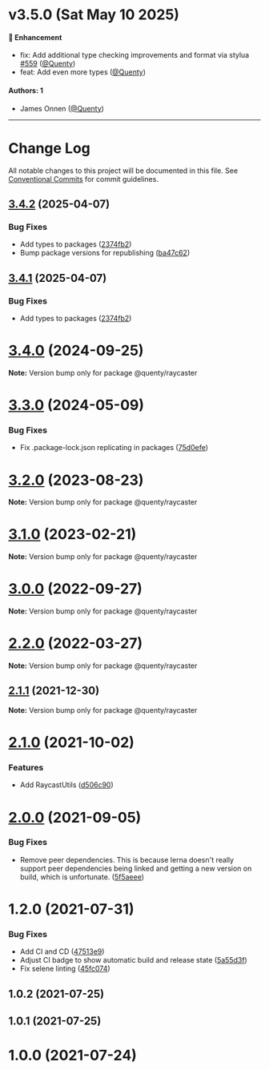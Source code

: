 # v3.5.0 (Sat May 10 2025)

#### 🚀 Enhancement

- fix: Add additional type checking improvements and format via stylua [#559](https://github.com/Quenty/NevermoreEngine/pull/559) ([@Quenty](https://github.com/Quenty))
- feat: Add even more types ([@Quenty](https://github.com/Quenty))

#### Authors: 1

- James Onnen ([@Quenty](https://github.com/Quenty))

---

# Change Log

All notable changes to this project will be documented in this file.
See [Conventional Commits](https://conventionalcommits.org) for commit guidelines.

## [3.4.2](https://github.com/Quenty/NevermoreEngine/compare/@quenty/raycaster@3.4.0...@quenty/raycaster@3.4.2) (2025-04-07)


### Bug Fixes

* Add types to packages ([2374fb2](https://github.com/Quenty/NevermoreEngine/commit/2374fb2b043cfbe0e9b507b3316eec46a4e353a0))
* Bump package versions for republishing ([ba47c62](https://github.com/Quenty/NevermoreEngine/commit/ba47c62e32170bf74377b0c658c60b84306dc294))





## [3.4.1](https://github.com/Quenty/NevermoreEngine/compare/@quenty/raycaster@3.4.0...@quenty/raycaster@3.4.1) (2025-04-07)


### Bug Fixes

* Add types to packages ([2374fb2](https://github.com/Quenty/NevermoreEngine/commit/2374fb2b043cfbe0e9b507b3316eec46a4e353a0))





# [3.4.0](https://github.com/Quenty/NevermoreEngine/compare/@quenty/raycaster@3.3.0...@quenty/raycaster@3.4.0) (2024-09-25)

**Note:** Version bump only for package @quenty/raycaster





# [3.3.0](https://github.com/Quenty/NevermoreEngine/compare/@quenty/raycaster@3.2.0...@quenty/raycaster@3.3.0) (2024-05-09)


### Bug Fixes

* Fix .package-lock.json replicating in packages ([75d0efe](https://github.com/Quenty/NevermoreEngine/commit/75d0efeef239f221d93352af71a5b3e930ec23c5))





# [3.2.0](https://github.com/Quenty/NevermoreEngine/compare/@quenty/raycaster@3.1.0...@quenty/raycaster@3.2.0) (2023-08-23)

**Note:** Version bump only for package @quenty/raycaster





# [3.1.0](https://github.com/Quenty/NevermoreEngine/compare/@quenty/raycaster@3.0.0...@quenty/raycaster@3.1.0) (2023-02-21)

**Note:** Version bump only for package @quenty/raycaster





# [3.0.0](https://github.com/Quenty/NevermoreEngine/compare/@quenty/raycaster@2.2.0...@quenty/raycaster@3.0.0) (2022-09-27)

**Note:** Version bump only for package @quenty/raycaster





# [2.2.0](https://github.com/Quenty/NevermoreEngine/compare/@quenty/raycaster@2.1.1...@quenty/raycaster@2.2.0) (2022-03-27)

**Note:** Version bump only for package @quenty/raycaster





## [2.1.1](https://github.com/Quenty/NevermoreEngine/compare/@quenty/raycaster@2.1.0...@quenty/raycaster@2.1.1) (2021-12-30)

**Note:** Version bump only for package @quenty/raycaster





# [2.1.0](https://github.com/Quenty/NevermoreEngine/compare/@quenty/raycaster@2.0.0...@quenty/raycaster@2.1.0) (2021-10-02)


### Features

* Add RaycastUtils ([d506c90](https://github.com/Quenty/NevermoreEngine/commit/d506c904c8bfee62ee03b0bcd3db481ce63f9b46))





# [2.0.0](https://github.com/Quenty/NevermoreEngine/compare/@quenty/raycaster@1.2.0...@quenty/raycaster@2.0.0) (2021-09-05)


### Bug Fixes

* Remove peer dependencies. This is because lerna doesn't really support peer dependencies being linked and getting a new version on build, which is unfortunate. ([5f5aeee](https://github.com/Quenty/NevermoreEngine/commit/5f5aeeea8de9975435309e53679f0ef7064f9dd0))





# 1.2.0 (2021-07-31)


### Bug Fixes

* Add CI and CD ([47513e9](https://github.com/Quenty/NevermoreEngine/commit/47513e9b568162707534af132396dd8756947dd3))
* Adjust CI badge to show automatic build and release state ([5a55d3f](https://github.com/Quenty/NevermoreEngine/commit/5a55d3f19bf8d66a760d67da9b56ed47fab74656))
* Fix selene linting ([45fc074](https://github.com/Quenty/NevermoreEngine/commit/45fc07489ee59127ac6582689f19a0e87c1e5b5a))



## 1.0.2 (2021-07-25)



## 1.0.1 (2021-07-25)



# 1.0.0 (2021-07-24)
